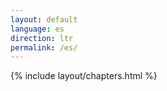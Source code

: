 ```yaml
---
layout: default
language: es
direction: ltr
permalink: /es/
---
```


{% include layout/chapters.html %}
